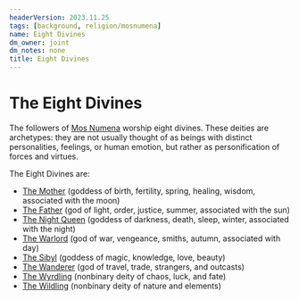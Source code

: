```yaml
---
headerVersion: 2023.11.25
tags: [background, religion/mosnumena]
name: Eight Divines
dm_owner: joint
dm_notes: none
title: Eight Divines
---
```

# The Eight Divines

The followers of [Mos Numena](<../../../religions/mos-numena/mos-numena.md>) worship eight divines. These deities are archetypes: they are not usually thought of as beings with distinct personalities, feelings, or human emotion, but rather as personification of forces and virtues. 

The Eight Divines are:

* [The Mother](<./the-mother.md>) (goddess of birth, fertility, spring, healing, wisdom, associated with the moon)
* [The Father](<./the-father.md>) (god of light, order, justice, summer, associated with the sun)
* [The Night Queen](<./the-night-queen.md>) (goddess of darkness, death, sleep, winter, associated with the night)
* [The Warlord](<./the-warlord.md>) (god of war, vengeance, smiths, autumn, associated with day)
* [The Sibyl](<./the-sibyl.md>) (goddess of magic, knowledge, love, beauty) 
* [The Wanderer](<./the-wanderer.md>) (god of travel, trade, strangers, and outcasts)
* [The Wyrdling](<./the-wyrdling.md>) (nonbinary deity of chaos, luck, and fate)
* [The Wildling](<./the-wildling.md>) (nonbinary deity of nature and elements)
